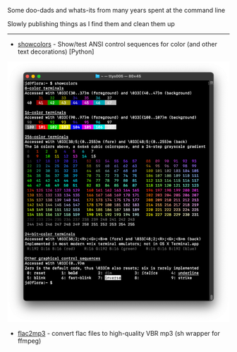 Some doo-dads and whats-its from many years spent at the command line

Slowly publishing things as I find them and clean them up

---

* [showcolors](showcolors) - Show/test ANSI control sequences for color (and
  other text decorations) \[Python\]

![example output](showcolors-output-mac.png)

* [flac2mp3](flac2mp3) - convert flac files to high-quality VBR mp3 (sh wrapper
  for ffmpeg)